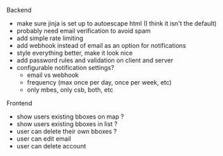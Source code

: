Backend
- make sure jinja is set up to autoescape html (I think it isn't the default)
- probably need email verification to avoid spam
- add simple rate limiting
- add webhook instead of email as an option for notifications
- style everything better, make it look nice
- add password rules and validation on client and server
- configurable notification settings?
  - email vs webhook
  - frequency (max once per day, once per week, etc)
  - only mbes, only csb, both, etc

Frontend
- show users existing bboxes on map ? 
- show users existing bboxes in list ? 
- user can delete their own bboxes ?
- user can edit email
- user can delete account
